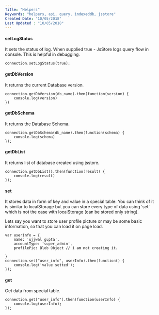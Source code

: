 ```yaml
---
Title: "Helpers"
Keywords: "helpers, api, query, indexeddb, jsstore"
Created Date: "10/05/2018"
Last Updated : "10/05/2018"
---
```


#### setLogStatus

It sets the status of log. When supplied true - JsStore logs query flow in console. This is helpful in debugging.

```
connection.setLogStatus(true);
```


#### getDbVersion

It returns the current Database version.

```
connection.getDbVersion(db_name).then(function(version) {
    console.log(version)
})
```

#### getDbSchema

It returns the Database Schema.

```
connection.getDbSchema(db_name).then(function(schema) {
    console.log(schema)
});
```

#### getDbList

It returns list of database created using jsstore.

```
connection.getDbList().then(function(result) {
    console.log(result)
});
```

#### set

It stores data in form of key and value in a special table. You can think of it is similar to localStorage but you can store every type of data using 'set' which is not the case with localStorage (can be stored only string).

Lets say you want to store user profile picture or may be some basic information, so that you can load it on page load.

```
var userInfo = {
    name: 'ujjwal gupta',
    accountType: 'super_admin',
    profilePic: Blob Object // i am not creating it.

}
connection.set("user_info", userInfo).then(function() {
    console.log('value setted');
});
```

#### get

Get data from special table.

```
connection.get("user_info").then(function(userInfo) {
    console.log(userInfo); 
});
```



